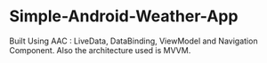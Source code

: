 # Simple-Android-Weather-App

Built Using AAC : LiveData, DataBinding, ViewModel and Navigation Component.
Also the architecture used is MVVM.
